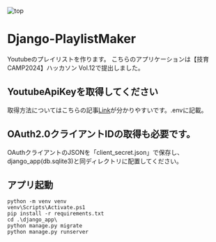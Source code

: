 ![top](https://github.com/user-attachments/assets/05b0605a-f964-4454-ad1d-b909d132f9b7)

# Django-PlaylistMaker
 Youtubeのプレイリストを作ります。
 こちらのアプリケーションは【技育CAMP2024】ハッカソン Vol.12で提出しました。

## YoutubeApiKeyを取得してください
取得方法についてはこちらの記事[Link](https://zenn.dev/eito_blog/articles/f2d870ffddb636)が分かりやすいです。.envに記載。

## OAuth2.0クライアントIDの取得も必要です。
OAuthクライアントのJSONを「client_secret.json」で保存し、django_app(db.sqlite3)と同ディレクトリに配置してください。


## アプリ起動
```
python -m venv venv
venv\Scripts\Activate.ps1
pip install -r requirements.txt
cd .\django_app\
python manage.py migrate
python manage.py runserver  
```